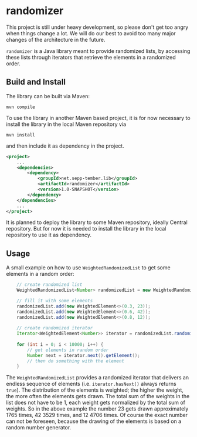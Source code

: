 randomizer
==========

This project is still under heavy development, so please don't get too angry when things change a lot. We will do our best to avoid too 
many major changes of the architecture in the future.

`randomizer` is a Java library meant to provide randomized lists, by accessing these lists through iterators that retrieve the elements 
in a randomized order.


Build and Install
-----------------

The library can be built via Maven:

```
mvn compile
```

To use the library in another Maven based project, it is for now necessary to install the library in the local Maven repository via
```
mvn install
```
and then include it as dependency in the project.
```xml
<project>
    ...
    <dependencies>
        <dependency>
            <groupId>net.sepp-tember.lib</groupId>
            <artifactId>randomizer</artifactId>
            <version>1.0-SNAPSHOT</version>
        </dependency>
    </dependencies>
    ...
</project>
```
It is planned to deploy the library to some Maven repository, ideally Central repository. But for now it is needed to install the library
 in the local repository to use it as dependency.


Usage
-----

A small example on how to use `WeightedRandomizedList` to get some elements in a random order:
```java
    // create randomized list
    WeightedRandomizedList<Number> randomizedList = new WeightedRandomizedList<>();

    // fill it with some elements
    randomizedList.add(new WeightedElement<>(0.3, 23));
    randomizedList.add(new WeightedElement<>(0.6, 42));
    randomizedList.add(new WeightedElement<>(0.8, 12));
    
    // create randomized iterator
    Iterator<WeightedElement<Number>> iterator = randomizedList.randomizedIterator();
    
    for (int i = 0; i < 10000; i++) {
        // get elements in random order
        Number next = iterator.next().getElement();
        // then do something with the element
    }
```
The `WeightedRandomizedList` provides a randomized iterator that delivers an endless sequence of elements (i.e. `iterator.hasNext()` 
always returns `true`). The distribution of the elements is weighted; the higher the weight, the more often the elements gets drawn. The 
total sum of the weights in the list does not have to be 1, each weight gets normalized by the total sum of weights. So in the above 
example the number 23 gets drawn approximately 1765 times, 42 3529 times, and 12 4706 times. Of course the exact number can not be 
foreseen, because the drawing of the elements is based on a random number generator.
